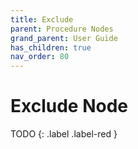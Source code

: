 ```yaml
---
title: Exclude
parent: Procedure Nodes
grand_parent: User Guide
has_children: true
nav_order: 80
---
```

# Exclude Node

TODO
{: .label .label-red }
